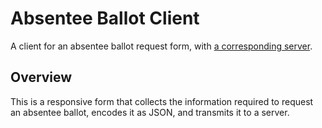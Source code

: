 # Absentee Ballot Client


A client for an absentee ballot request form, with [a corresponding server](https://github.com/waldoj/absentee-server/).

## Overview

This is a responsive form that collects the information required to request an absentee ballot, encodes it as JSON, and transmits it to a server.
